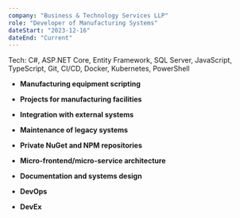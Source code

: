 ```yaml
---
company: "Business & Technology Services LLP"
role: "Developer of Manufacturing Systems"
dateStart: "2023-12-16"
dateEnd: "Current"
---
```


Tech: C#, ASP.NET Core, Entity Framework, SQL Server, JavaScript, TypeScript,
Git, CI/CD, Docker, Kubernetes, PowerShell

- **Manufacturing equipment scripting**

- **Projects for manufacturing facilities** 

- **Integration with external systems** 

- **Maintenance of legacy systems**

- **Private NuGet and NPM repositories** 

- **Micro-frontend/micro-service architecture**

- **Documentation and systems design**

- **DevOps**

- **DevEx**
 